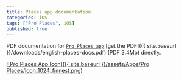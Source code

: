 ```yaml
---
title: Places app documentation
categories: iOS
tags: ["Pro Places", iOS]
published: true
---
```

PDF documentation for [`Pro Places app`][pro-places] [get the PDF]({{ site.baseurl }}/downloads/english-places-docs.pdf) (PDF 3.4Mb) directly.

[![Pro Places App Icon]({{ site.baseurl }}/assets/Apps/Pro Places/Icon_1024_finnest.png)][pro-places]

[pro-places]: https://itunes.apple.com/us/app/pro-places/id948166579
